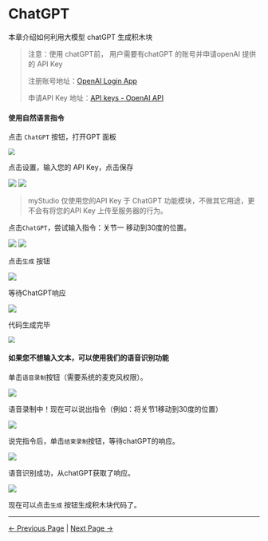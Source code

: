 # ChatGPT

本章介绍如何利用大模型 chatGPT 生成积木块

>注意：使用 chatGPT前， 用户需要有chatGPT 的账号并申请openAI 提供的 API Key
>
>注册账号地址：[OpenAI Login App](https://chat.openai.com/auth/login)
>
>申请API Key 地址：[API keys - OpenAI API](https://platform.openai.com/api-keys)
>
>



#### 使用自然语言指令

点击 `ChatGPT` 按钮，打开GPT 面板

<img src="..\resources\1-blockly\images\chatGPT\open.png" style="zoom:80%;" />



点击设置，输入您的 API Key，点击保存

<img src="..\resources\1-blockly\images\chatGPT\2.png" />

<img src="..\resources\1-blockly\images\chatGPT\3.png" />


  > myStudio 仅使用您的API Key 于 ChatGPT 功能模块，不做其它用途，更不会有将您的API Key 上传至服务器的行为。



点击`ChatGPT`，尝试输入指令：关节一 移动到30度的位置。

<img src="..\resources\1-blockly\images\chatGPT\4.png" />

<img src="..\resources\1-blockly\images\chatGPT\5.png" />



点击`生成` 按钮

<img src="..\resources\1-blockly\images\chatGPT\generate_btn.png" />

等待ChatGPT响应

<img src="..\resources\1-blockly\images\chatGPT\waiting_generate.png" />





代码生成完毕

<img src='..\resources\1-blockly\images\chatGPT\generate_success.png' style="zoom:80%;" />





#### 如果您不想输入文本，可以使用我们的语音识别功能



单击`语音录制`按钮（需要系统的麦克风权限）。

<img src="..\resources\1-blockly\images\chatGPT\record_btn.png" />

语音录制中！现在可以说出指令（例如：将关节1移动到30度的位置）

<img src="..\resources\1-blockly\images\chatGPT\recording.png" />



说完指令后，单击`结束录制`按钮，等待chatGPT的响应。

<img src="..\resources\1-blockly\images\chatGPT\waiting_record_response.png" />

  语音识别成功，从chatGPT获取了响应。

<img src="..\resources\1-blockly\images\chatGPT\record_response.png" />



现在可以点击`生成` 按钮生成积木块代码了。








---

[← Previous Page](./6-useCoords.md) | [Next Page →](./8-singleStep.md)









